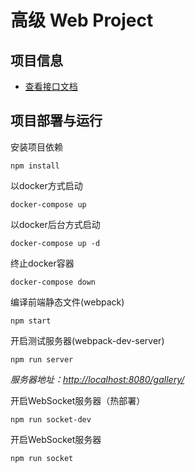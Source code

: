 # 高级 Web Project


## 项目信息

+ [查看接口文档](./docs/Interface.md)


## 项目部署与运行
安装项目依赖
```
npm install
```

以docker方式启动
```
docker-compose up
```

以docker后台方式启动
```
docker-compose up -d
```

终止docker容器
```
docker-compose down
```


编译前端静态文件(webpack)
```
npm start
```

开启测试服务器(webpack-dev-server)
```
npm run server
```
*服务器地址：[http://localhost:8080/gallery/](http://localhost:8080/gallery/)*


开启WebSocket服务器（热部署）
```
npm run socket-dev
```

开启WebSocket服务器
```
npm run socket
```